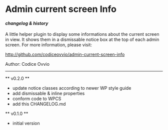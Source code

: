 # Admin current screen Info
#### _changelog & history_

A little helper plugin to display some informations about the current screen in view. It shows them in a dismissable notice box at the top of each admin screen.
For more information, please visit:

http://github.com/codiceovvio/admin-current-screen-info

Author: Codice Ovvio

***

** v0.2.0 **
- update notice classes according to newer WP style guide
- add dismissable & inline properties
- conform code to WPCS
- add this CHANGELOG.md

** v0.1.0 **
- initial version
